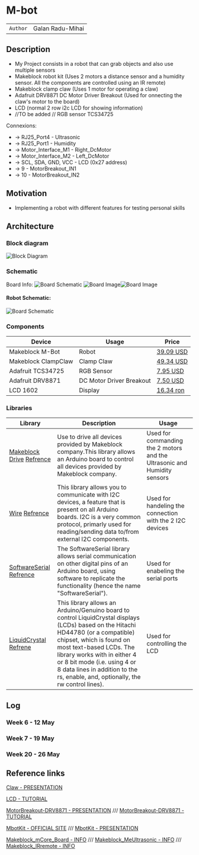 # M-bot

| | |
|-|-|
|`Author` | Galan Radu-Mihai

## Description 
- My Project consists in a robot that can grab objects and also use multiple sensors
- Makeblock robot kit (Uses 2 motors a distance sensor and a humidity sensor. All the components are controlled using an IR remote)
- Makeblock clamp claw (Uses 1 motor for operating a claw)
- Adafruit DRV8871 DC Motor Driver Breakout (Used for onnecting the claw's motor to the board)
- LCD (normal 2 row i2c LCD for showing information)
- //TO be added // RGB sensor TCS34725

Connexions:
- -> RJ25_Port4 - Ultrasonic
- -> RJ25_Port1 - Humidity
- -> Motor_Interface_M1 - Right_DcMotor
- -> Motor_Interface_M2 - Left_DcMotor
- -> SCL, SDA, GND, VCC - LCD (0x27 address)
- -> 9 - MotorBreakout_IN1
- -> 10 - MotorBreakout_IN2

## Motivation 
- Implementing a robot with different features for testing personal skills

## Architecture 

### Block diagram

<!-- Make sure the path to the picture is correct -->
![Block Diagram](Images/RobotDiagram.png)

### Schematic
Board Info:
![Board Schematic](Images/mCoreSchematic.png)
![Board Image](Images/mCoreBoard.png)![Board Image](Images/mCore.png)

#### Robot Schematic:
![Board Schematic](Images/RobotSchematic.png)

### Components


<!-- This is just an example, fill in with your actual components -->

| Device | Usage | Price |
|--------|--------|-------|
| Makeblock M-Bot | Robot | [39.09 USD](https://lurnbot.com/products/mbot-1-1-kit) |
| Makeblock ClampClaw | Clamp Claw | [49.34 USD](https://www.ebay.com/itm/164763774166?norover=1&mkevt=1&mkrid=711-167022-134087-1&mkcid=2&itemid=164763774166&targetid=295607582760&device=c&mktype=pla&googleloc=1011795&poi=&campaignid=20797276787&mkgroupid=155163399079&rlsatarget=pla-295607582760&abcId=&merchantid=119648210&gad_source=1&gclid=Cj0KCQjwxeyxBhC7ARIsAC7dS39oCInXtvBG4IH2cqkYi16xqXIpzWnOMBzTYvEVfe0y0GU000InjBIaAm8JEALw_wcB) |
| Adafruit TCS34725 | RGB Sensor | [7.95 USD](https://www.adafruit.com/product/1334) |
| Adafruit DRV8871  | DC Motor Driver Breakout | [7.50 USD](https://www.adafruit.com/product/3190) |
| LCD 1602  | Display | [16.34 ron](https://www.optimusdigital.ro/ro/optoelectronice-lcd-uri/2894-lcd-cu-interfata-i2c-si-backlight-albastru.html?gad_source=1&gclid=Cj0KCQjwxeyxBhC7ARIsAC7dS39htfgFEvUUoPI9yNqkE4WZvx3a_p_euAhIuBVSOkLbhWfzMVeu4oEaArfyEALw_wcB) |


### Libraries

<!-- This is just an example, fill in the table with your actual components -->

| Library | Description | Usage |
|---------|-------------|-------|
| [Makeblock Drive](https://github.com/nbourre/Makeblock-Libraries) [Refrence](https://www.arduino.cc/reference/en/libraries/makeblockdrive/) | Use to drive all devices provided by Makeblock company.This library allows an Arduino board to control all devices provided by Makeblock company. | Used for commanding the 2 motors and the Ultrasonic and Humidity sensors  |
| [Wire](https://github.com/arduino/ArduinoCore-avr/blob/master/libraries/Wire/src/Wire.h) [Refrence](https://www.arduino.cc/reference/en/libraries/makeblockdrive/) | This library allows you to communicate with I2C devices, a feature that is present on all Arduino boards. I2C is a very common protocol, primarly used for reading/sending data to/from external I2C components.  | Used for handeling the connection with the 2 I2C devices  |
| [SoftwareSerial](https://github.com/arduino/ArduinoCore-avr/blob/master/libraries/SoftwareSerial/src/SoftwareSerial.h) [Refrence](https://docs.arduino.cc/learn/built-in-libraries/software-serial/) | The SoftwareSerial library allows serial communication on other digital pins of an Arduino board, using software to replicate the functionality (hence the name "SoftwareSerial").  | Used for enabeling the serial ports |
| [LiquidCrystal](https://github.com/arduino-libraries/LiquidCrystal) [Refrene](https://www.arduino.cc/reference/en/libraries/liquidcrystal-i2c/) | This library allows an Arduino/Genuino board to control LiquidCrystal displays (LCDs) based on the Hitachi HD44780 (or a compatible) chipset, which is found on most text-based LCDs. The library works with in either 4 or 8 bit mode (i.e. using 4 or 8 data lines in addition to the rs, enable, and, optionally, the rw control lines). |  Used for controlling the LCD |

## Log

<!-- write every week your progress here -->

### Week 6 - 12 May

### Week 7 - 19 May

### Week 20 - 26 May


## Reference links

<!-- Fill in with appropriate links and link titles -->

[Claw - PRESENTATION](https://www.youtube.com/watch?app=desktop&v=9xSvRSg7VZA)

[LCD - TUTORIAL](https://www.youtube.com/watch?v=s_-nIgo71_w)

[MotorBreakout-DRV8871 - PRESENTATION](https://learn.adafruit.com/adafruit-drv8871-brushed-dc-motor-driver-breakout/overview) ///
[MotorBreakout-DRV8871 - TUTORIAL](https://www.youtube.com/watch?v=9Ye1HgJaeVI&t=40s)

[MbotKit - OFFICIAL SITE](https://www.makeblock.com/pages/mbot-robot-kit) ///
[MbotKit - PRESENTATION](https://www.youtube.com/watch?v=ZNcebanW_pQ)

[Makeblock_mCore_Board - INFO](https://support.makeblock.com/hc/en-us/articles/4412894402967-mCore-Main-Control-Board-of-mBot) /// 
[Makeblock_MeUltrasonic - INFO](https://education.makeblock.com/help/me-ultrasonic-sensor/) /// 
[Makeblock_IRremote - INFO](https://education.makeblock.com/help/cyberpi-series-ir-remote-control/)



